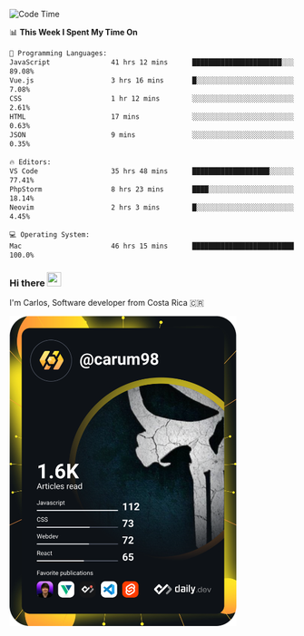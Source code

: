 
<!--START_SECTION:waka-->
![Code Time](http://img.shields.io/badge/Code%20Time-9%2C265%20hrs%2058%20mins-blue)

📊 **This Week I Spent My Time On** 

```text
💬 Programming Languages: 
JavaScript               41 hrs 12 mins      ██████████████████████░░░   89.08% 
Vue.js                   3 hrs 16 mins       █░░░░░░░░░░░░░░░░░░░░░░░░   7.08% 
CSS                      1 hr 12 mins        ░░░░░░░░░░░░░░░░░░░░░░░░░   2.61% 
HTML                     17 mins             ░░░░░░░░░░░░░░░░░░░░░░░░░   0.63% 
JSON                     9 mins              ░░░░░░░░░░░░░░░░░░░░░░░░░   0.35%

🔥 Editors: 
VS Code                  35 hrs 48 mins      ███████████████████░░░░░░   77.41% 
PhpStorm                 8 hrs 23 mins       ████░░░░░░░░░░░░░░░░░░░░░   18.14% 
Neovim                   2 hrs 3 mins        █░░░░░░░░░░░░░░░░░░░░░░░░   4.45%

💻 Operating System: 
Mac                      46 hrs 15 mins      █████████████████████████   100.0%

```


<!--END_SECTION:waka-->

### Hi there <img src="https://media.giphy.com/media/hvRJCLFzcasrR4ia7z/giphy.gif" width="25px" height="25px">

I'm Carlos, Software developer from Costa Rica 🇨🇷

<a href="https://app.daily.dev/carum98"><img src="https://github.com/carum98/carum98/blob/main/devcard.svg" width="400" alt="Carlos Umaña Acevedo's Dev Card"/></a>
